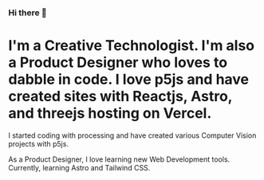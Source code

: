 ### Hi there 👋

# I'm a Creative Technologist. I'm also a Product Designer who loves to dabble in code. I love p5js and have created sites with Reactjs, Astro, and threejs hosting on Vercel.


I started coding with processing and have created various Computer Vision projects with p5js.

As a Product Designer, I love learning new Web Development tools. Currently, learning Astro and Tailwind CSS.

<!--
**crzikrn/crzikrn** is a ✨ _special_ ✨ repository because its `README.md` (this file) appears on your GitHub profile.

Here are some ideas to get you started:

- 🔭 I’m currently working on ...
- 🌱 I’m currently learning ...
- 👯 I’m looking to collaborate on ...
- 🤔 I’m looking for help with ...
- 💬 Ask me about ...
- 📫 How to reach me: ...
- 😄 Pronouns: ...
- ⚡ Fun fact: ...
-->
